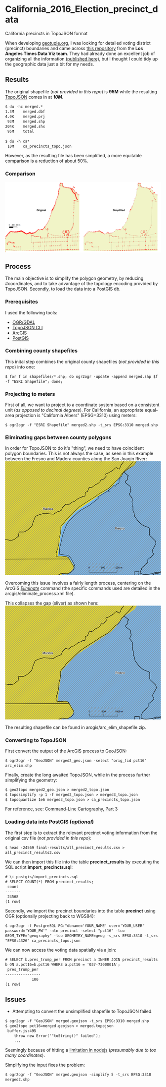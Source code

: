 # California_2016_Election_precinct_data
California precincts in TopoJSON format

When developing [geotuple.org](http://rhansson.github.io/geotuple/), I was looking for detailed voting district (precinct) boundaries and came across [this repository](https://github.com/datadesk/california-2016-election-precinct-maps) from the __Los Angeles Times Data Viz team__. They had already done an excellent job of organizing all the information [(published here)](http://www.latimes.com/projects/la-pol-ca-california-neighborhood-election-results/), but I thought I could tidy up the geographic data just a bit for my needs.

## Results
The original shapefile (*not provided in this repo*) is __95M__ while the resulting [TopoJSON](https://github.com/topojson) comes in at __*10M*__.
```
$ du -hc merged.*
1.3M	merged.dbf
4.0K	merged.prj
 93M	merged.shp
204K	merged.shx
 95M	total

$ du -h ca*
 10M	ca_precincts_topo.json
```
However, as the resulting file has been simplified, a more equitable comparison is a reduction of about 50%.

### Comparison 
![Fig 1:](https://github.com/rhansson/California_2016_Election_precinct_data/blob/master/images/sf3.png "simplified")

## Process
The main objective is to simplify the polygon geometry, by reducing #coordinates, and to take advantage of the topology encoding provided by TopoJSON. Secondly, to load the data into a PostGIS db.

### Prerequisites
I used the following tools:
+ [OGR/GDAL](http://www.gdal.org/ogr2ogr.html)
+ [TopoJSON CLI](https://github.com/topojson/topojson/blob/master/README.md#api-reference)
+ [ArcGIS](http://desktop.arcgis.com/en/)
+ [PostGIS](http://postgis.net/)

### Combining county shapefiles
This inital step combines the original county shapefiles (*not provided in this repo*) into one:
```
$ for f in shapefiles/*.shp; do ogr2ogr -update -append merged.shp $f -f "ESRI Shapefile"; done;
```

### Projecting to meters
First of all, we want to project to a coordinate system based on a consistent unit (*as opposed to decimal degrees*). For California, an appropriate equal-area projection is "California Albers" (EPSG=3310) using meters:
```
$ ogr2ogr -f "ESRI Shapefile" merged2.shp -t_srs EPSG:3310 merged.shp
```

### Eliminating gaps between county polygons
In order for TopoJSON to do it's "thing", we need to have coincident polygon boundaries. This is not always the case, as seen in this example between the Fresno and Madera counties along the San Joaqin River:
![Fig 2:](https://github.com/rhansson/California_2016_Election_precinct_data/blob/master/images/sanj_sliver1.png "sliver")

Overcoming this issue involves a fairly length process, centering on the ArcGIS [_Eliminate_](http://desktop.arcgis.com/en/arcmap/10.3/tools/coverage-toolbox/eliminate.htm) command (the specific commands used are detailed in the arcgis/eliminate_process.xml file).

This collapses the gap (sliver) as shown here:
![Fig 3:](https://github.com/rhansson/California_2016_Election_precinct_data/blob/master/images/sanj_sliver2.png "resolved")

The resulting shapefile can be found in arcgis/arc_elim_shapefile.zip.

### Converting to TopoJSON
First convert the output of the ArcGIS process to GeoJSON:
```
$ ogr2ogr -f "GeoJSON" merged2_geo.json -select "orig_fid pct16" arc_elim.shp
```
Finally, create the long awaited TopoJSON, while in the process further simplifying the geometry:
```
$ geo2topo merged2_geo.json > merged2_topo.json
$ toposimplify -p 1 -f merged2_topo.json > merged3_topo.json
$ topoquantize 1e6 merged3_topo.json > ca_precincts_topo.json
```
For reference, see: [Command-Line Cartography, Part 3](https://medium.com/@mbostock/command-line-cartography-part-3-1158e4c55a1e#.8dsdx4c1n)

### Loading data into PostGIS (*optional*)
The first step is to extract the relevant precinct voting information from the original csv file (*not provided in this repo*): 
```
$ head -24569 final-results/all_precinct_results.csv > all_precinct_results2.csv
```
We can then import this file into the table __precinct_results__ by executing the SQL script __import_precincts.sql__:
```
# \i postgis/import_precincts.sql
# SELECT COUNT(*) FROM precinct_results;
 count 
-------
 24568
(1 row)
```
Secondly, we import the precinct boundaries into the table __precinct__ using OGR (optionally projecting back to WGS84):
```
$ ogr2ogr -f PostgreSQL PG:"dbname='YOUR_NAME' user='YOUR_USER' password='YOUR_PW'" -nln precinct -select "pct16" -lco GEOM_TYPE="geography" -lco GEOMETRY_NAME=geog -s_srs EPSG:3310 -t_srs "EPSG:4326" ca_precincts_topo.json
```
We can now access the voting data spatially via a join:
```
# SELECT b.pres_trump_per FROM precinct a INNER JOIN precinct_results b ON a.pct16=b.pct16 WHERE a.pct16 = '037-7300001A';
 pres_trump_per 
----------------
            100
(1 row)
```

## Issues
* Attempting to convert the unsimplified shapefile to TopoJSON failed:
```
$ ogr2ogr -f "GeoJSON" merged.geojson -t_srs EPSG:3310 merged.shp
$ geo2topo pct16=merged.geojson > merged.topojson
 buffer.js:495
    throw new Error('"toString()" failed');
    ...
```
Seemingly because of hitting a [limitation in nodejs](https://github.com/nodejs/node/issues/3175) (*presumably due to too many coordinates*).

Simplifying the input fixes the problem:
```
$ ogr2ogr -f "GeoJSON" merged.geojson -simplify 5 -t_srs EPSG:3310 merged2.shp
```
